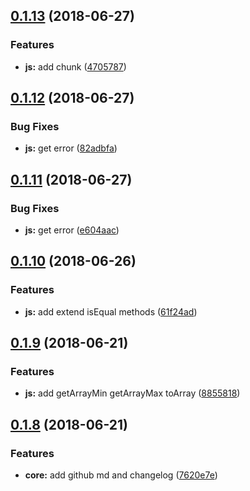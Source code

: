 <a name="0.1.13"></a>
## [0.1.13](https://github.com/xiguaxigua/utils-lite/compare/v0.1.12...v0.1.13) (2018-06-27)


### Features

* **js:** add chunk ([4705787](https://github.com/xiguaxigua/utils-lite/commit/4705787))



<a name="0.1.12"></a>
## [0.1.12](https://github.com/xiguaxigua/utils-lite/compare/v0.1.11...v0.1.12) (2018-06-27)


### Bug Fixes

* **js:** get error ([82adbfa](https://github.com/xiguaxigua/utils-lite/commit/82adbfa))



<a name="0.1.11"></a>
## [0.1.11](https://github.com/xiguaxigua/utils-lite/compare/v0.1.10...v0.1.11) (2018-06-27)


### Bug Fixes

* **js:** get error ([e604aac](https://github.com/xiguaxigua/utils-lite/commit/e604aac))



<a name="0.1.10"></a>
## [0.1.10](https://github.com/xiguaxigua/utils-lite/compare/v0.1.9...v0.1.10) (2018-06-26)


### Features

* **js:** add extend isEqual methods ([61f24ad](https://github.com/xiguaxigua/utils-lite/commit/61f24ad))



<a name="0.1.9"></a>
## [0.1.9](https://github.com/xiguaxigua/utils-lite/compare/v0.1.8...v0.1.9) (2018-06-21)


### Features

* **js:** add getArrayMin getArrayMax toArray ([8855818](https://github.com/xiguaxigua/utils-lite/commit/8855818))



<a name="0.1.8"></a>
## [0.1.8](https://github.com/xiguaxigua/utils-lite/compare/v0.1.7...v0.1.8) (2018-06-21)


### Features

* **core:** add github md and changelog ([7620e7e](https://github.com/xiguaxigua/utils-lite/commit/7620e7e))



